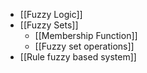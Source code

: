 - [[Fuzzy Logic]]
- [[Fuzzy Sets]]
	- [[Membership Function]]
	- [[Fuzzy set operations]] 
- [[Rule fuzzy based system]]